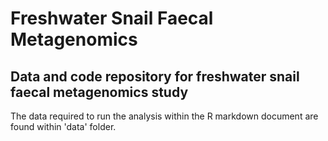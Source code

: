 # Freshwater Snail Faecal Metagenomics

## Data and code repository for freshwater snail faecal metagenomics study

The data required to run the analysis within the R markdown document are found within 'data' folder.
